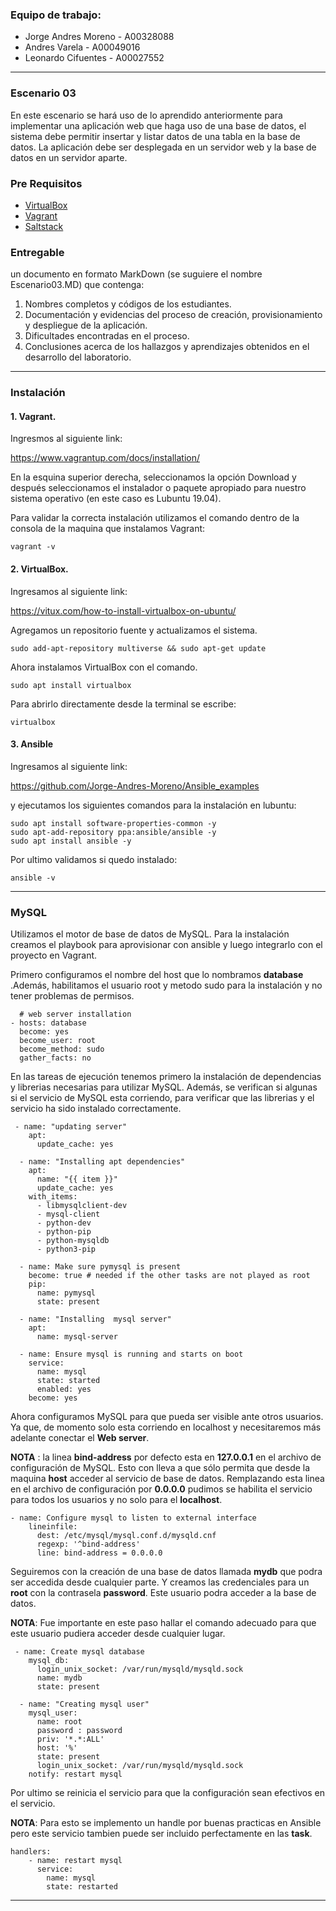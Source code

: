 
### Equipo de trabajo:
* Jorge Andres Moreno - A00328088
* Andres Varela - A00049016
* Leonardo Cifuentes - A00027552

---

### Escenario 03

En este escenario se hará uso de lo aprendido anteriormente para implementar una aplicación web que haga uso de una base de datos, el sistema debe permitir insertar y listar datos de una tabla en la base de datos. La aplicación debe ser desplegada en un servidor web y la base de datos en un servidor aparte.

### Pre Requisitos
- [VirtualBox](https://www.virtualbox.org/)
- [Vagrant](http://vagrantup.com)
- [Saltstack](https://www.saltstack.com/)

### Entregable

un documento en formato MarkDown (se suguiere el nombre Escenario03.MD) que contenga:

1. Nombres completos y códigos de los estudiantes.
2. Documentación y evidencias del proceso de creación, provisionamiento y despliegue de la aplicación.
3. Dificultades encontradas en el proceso.
4. Conclusiones acerca de los hallazgos y aprendizajes obtenidos en el desarrollo del laboratorio.

---

### Instalación

#### **1. Vagrant.**
Ingresmos al siguiente link:

https://www.vagrantup.com/docs/installation/

En la esquina superior derecha, seleccionamos la opción Download y después seleccionamos el instalador o paquete apropiado para nuestro sistema operativo (en este caso es Lubuntu 19.04).

Para validar la correcta instalación utilizamos el comando dentro de la consola de la maquina que instalamos Vagrant:

~~~
vagrant -v
~~~

#### **2. VirtualBox.**

Ingresamos al siguiente link:

https://vitux.com/how-to-install-virtualbox-on-ubuntu/

Agregamos un repositorio fuente y actualizamos el sistema.
~~~
sudo add-apt-repository multiverse && sudo apt-get update
~~~

Ahora instalamos VirtualBox con el comando.
~~~
sudo apt install virtualbox
~~~

Para abrirlo directamente desde la terminal se escribe:
~~~
virtualbox
~~~

#### **3. Ansible**

Ingresamos al siguiente link:

https://github.com/Jorge-Andres-Moreno/Ansible_examples

y ejecutamos los siguientes comandos para la instalación en lubuntu:

~~~
sudo apt install software-properties-common -y
sudo apt-add-repository ppa:ansible/ansible -y
sudo apt install ansible -y
~~~

Por ultimo validamos si quedo instalado:

~~~
ansible -v
~~~

---

### MySQL

Utilizamos el motor de base de datos de MySQL. Para la instalación creamos el playbook para aprovisionar con ansible y luego integrarlo con el proyecto en Vagrant.

Primero configuramos el nombre del host que lo nombramos **database** .Además, habilitamos el usuario root y metodo sudo para la instalación y no tener problemas de permisos.

~~~
  # web server installation
- hosts: database
  become: yes
  become_user: root
  become_method: sudo
  gather_facts: no
  ~~~

En las tareas de ejecución tenemos primero la instalación de dependencias y librerias necesarias para utilizar MySQL. Además, se verifican si algunas si el servicio de MySQL esta corriendo, para verificar que las librerias y el servicio ha sido instalado correctamente.

~~~
 - name: "updating server"
    apt:
      update_cache: yes
 
  - name: "Installing apt dependencies"
    apt:
      name: "{{ item }}"
      update_cache: yes
    with_items:
      - libmysqlclient-dev
      - mysql-client
      - python-dev
      - python-pip
      - python-mysqldb
      - python3-pip

  - name: Make sure pymysql is present
    become: true # needed if the other tasks are not played as root
    pip:
      name: pymysql
      state: present

  - name: "Installing  mysql server"
    apt:
      name: mysql-server

  - name: Ensure mysql is running and starts on boot
    service:
      name: mysql
      state: started
      enabled: yes
    become: yes
~~~

Ahora configuramos MySQL para que pueda ser visible ante otros usuarios. Ya que, de momento solo esta corriendo en localhost y necesitaremos más adelante conectar el **Web server**.

**NOTA** : la linea **bind-address** por defecto esta en **127.0.0.1** en el archivo de configuración de MySQL. Esto  con lleva a que sólo permita que desde la maquina **host** acceder al servicio de base de datos. Remplazando esta linea en el archivo de configuración por **0.0.0.0** pudimos se habilita el servicio para todos los usuarios y no solo para el **localhost**.

~~~
- name: Configure mysql to listen to external interface
    lineinfile:
      dest: /etc/mysql/mysql.conf.d/mysqld.cnf
      regexp: '^bind-address'
      line: bind-address = 0.0.0.0
~~~

Seguiremos con la creación de una base de datos llamada **mydb** que podra ser accedida desde cualquier parte. Y creamos las credenciales para un **root** con la contrasela **password**. Este usuario podra acceder a la base de datos.

**NOTA**: Fue importante en este paso hallar el comando adecuado para que este usuario pudiera acceder desde cualquier lugar.

~~~
 - name: Create mysql database
    mysql_db:
      login_unix_socket: /var/run/mysqld/mysqld.sock
      name: mydb
      state: present 

  - name: "Creating mysql user"
    mysql_user:
      name: root
      password : password
      priv: '*.*:ALL'
      host: '%'
      state: present
      login_unix_socket: /var/run/mysqld/mysqld.sock
    notify: restart mysql
~~~

Por ultimo se reinicia el servicio para que la configuración sean efectivos en el servicio.

**NOTA**: Para esto se implemento un handle por buenas practicas en Ansible pero este servicio tambien puede ser incluido perfectamente en las **task**.
~~~
handlers:
    - name: restart mysql
      service:
        name: mysql
        state: restarted
~~~

___


